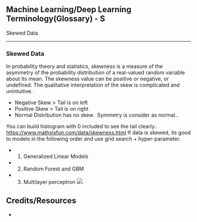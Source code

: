 ## Machine Learning/Deep Learning Terminology(Glossary) - S ##
Skewed Data
___
### Skewed Data ###
In probability theory and statistics, skewness is a measure of the asymmetry of the probability distribution of a real-valued random variable about its mean. The skewness value can be positive or negative, or undefined. The qualitative interpretation of the skew is complicated and unintuitive.
- Negative Skew > Tail is on left
- Positive Skew > Tail is on right
- Normal Distribution has no skew.  Symmetry is consider as normal..

You can build histogram with 0 included to see the tail clearly..
https://www.mathsisfun.com/data/skewness.html
If data is skewed, its good to models in the following order and use grid search + hyper-parameter. 
 - 1. Generalized Linear Models
 - 2. Random Forest and GBM
 - 3. Multilayer perceptron
![](https://github.com/Avkash/mldl/blob/master/images/skewed-data.png)


## Credits/Resources ##
 - []()

